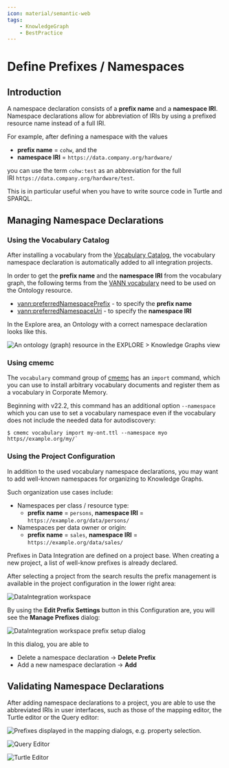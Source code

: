 ```yaml
---
icon: material/semantic-web
tags:
    - KnowledgeGraph
    - BestPractice
---
```

# Define Prefixes / Namespaces

## Introduction

A namespace declaration consists of a **prefix name** and a **namespace IRI**.
Namespace declarations allow for abbreviation of IRIs by using a prefixed resource name instead of a full IRI.

For example, after defining a namespace with the values

- **prefix name** = `cohw`, and the
- **namespace IRI** = `https://data.company.org/hardware/`

you can use the term `cohw:test` as an abbreviation for the full IRI `https://data.company.org/hardware/test`.

This is in particular useful when you have to write source code in Turtle and SPARQL.

## Managing Namespace Declarations


### Using the Vocabulary Catalog

After installing a vocabulary from the [Vocabulary Catalog](/explore-and-author/vocabulary-catalog), the vocabulary namespace declaration is automatically added to all integration projects.

In order to get the **prefix name** and the **namespace IRI** from the vocabulary graph, the following terms from the [VANN vocabulary](https://vocab.org/vann/) need to be used on the Ontology resource.

- [vann:preferredNamespacePrefix](https://vocab.org/vann/#preferredNamespacePrefix) - to specify the **prefix name**
- [vann:preferredNamespaceUri](https://vocab.org/vann/#preferredNamespaceUri) - to specify the **namespace IRI**

In the Explore area, an Ontology with a correct namespace declaration looks like this.

![An ontology (graph) resource in the EXPLORE > Knowledge Graphs view](ontology-graph-resource.png)

### Using cmemc

The `vocabulary` command group of [cmemc](../../automate/cmemc-command-line-interface/index.md) has an `import` command, which you can use to install arbitrary vocabulary documents and register them as a vocabulary in Corporate Memory.

Beginning with v22.2, this command has an additional option `--namespace` which you can use to set a vocabulary namespace even if the vocabulary does not include the needed data for autodiscovery:

```shell-session
$ cmemc vocabulary import my-ont.ttl --namespace myo https//example.org/my/`
```

### Using the Project Configuration

In addition to the used vocabulary namespace declarations, you may want to add well-known namespaces for organizing to Knowledge Graphs.

Such organization use cases include:

- Namespaces per class / resource type:
    - **prefix name** = `persons`, **namespace IRI** = `https://example.org/data/persons/`
- Namespaces per data owner or origin:
    - **prefix name** = `sales`, **namespace IRI** = `https://example.org/data/sales/`

Prefixes in Data Integration are defined on a project base. When creating a new project, a list of well-know prefixes is already declared.

After selecting a project from the search results the prefix management is available in the project configuration in the lower right area:

![DataIntegration workspace](DI-workspace.png)

By using the **Edit Prefix Settings** button in this Configuration are, you will see the **Manage Prefixes** dialog:

![DataIntegration workspace prefix setup dialog](DI-workspace-prefix-dialog.png)

In this dialog, you are able to

- Delete a namespace declaration → **Delete Prefix**
- Add a new namespace declaration → **Add**

## Validating Namespace Declarations

After adding namespace declarations to a project, you are able to use the abbreviated IRIs in user interfaces, such as those of the mapping editor, the Turtle editor or the Query editor:

![Prefixes displayed in the mapping dialogs, e.g. property selection.](prefix-displayed-in-mapping.png)

![Query Editor](DM-query-editor.png)

![Turtle Editor](DM-turtle-editor.png)
